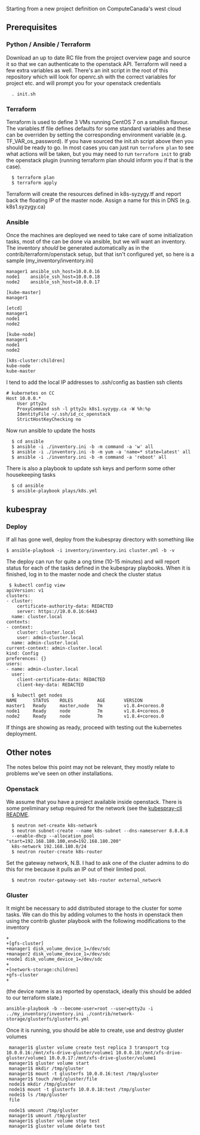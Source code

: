 Starting from a new project definition on ComputeCanada's west cloud

## Prerequisites
### Python / Ansible / Terraform
Download an up to date RC file from the project overview page and source it so
that we can authenticate to the openstack API. Terraform will need a few extra
variables as well. There's an init script in the root of this repository which
will look for openrc.sh with the correct variables for project etc. and will
prompt you for your openstack credentials

```
  . init.sh
```

### Terraform

Terraform is used to define 3 VMs running CentOS 7 on a smallish flavour. The
variables.tf file defines defaults for some standard variables and these can be
overriden by setting the corresponding environment variable (e.g.
TF_VAR_os_password). If you have sourced the init.sh script above then you
should be ready to go. In most cases you can just run `terraform plan` to see
what actions will be taken, but you may need to run `terraform init` to grab the
openstack plugin (running terraform plan should inform you if that is the case).

```
  $ terraform plan
  $ terraform apply
```

Terraform will create the resources defined in k8s-syzygy.tf and report back the
floating IP of the master node. Assign a name for this in DNS (e.g.
k8s1.syzygy.ca)

### Ansible

Once the machines are deployed we need to take care of some initialization
tasks, most of the can be done via ansible, but we will want an inventory. The
inventory *should* be generated automatically as in the
contrib/terraform/openstack setup, but that isn't configured yet, so here is a
sample (my_inventory/inventory.ini)

```
manager1 ansible_ssh_host=10.0.0.16
node1    ansible_ssh_host=10.0.0.18
node2    ansible_ssh_host=10.0.0.17

[kube-master]
manager1

[etcd]
manager1
node1
node2

[kube-node]
manager1
node1
node2

[k8s-cluster:children]
kube-node
kube-master
```

I tend to add the local IP addresses to .ssh/config as bastien ssh clients
```
# kubernetes on CC
Host 10.0.0.*
    User ptty2u
    ProxyCommand ssh -l ptty2u k8s1.syzygy.ca -W %h:%p
    IdentityFile ~/.ssh/id_cc_openstack
    StrictHostKeyChecking no
```

Now run ansible to update the hosts
```
  $ cd ansible
  $ ansible -i ./inventory.ini -b -m command -a 'w' all
  $ ansible -i ./inventory.ini -b -m yum -a 'name=* state=latest' all
  $ ansible -i ./inventory.ini -b -m command -a 'reboot' all
```

There is also a playbook to update ssh keys and perform some other housekeeping
tasks
``` 
  $ cd ansible
  $ ansible-playbook plays/k8s.yml
```

## kubespray

### Deploy
If all has gone well, deploy from the kubespray directory with something like
```
$ ansible-playbook -i inventory/inventory.ini cluster.yml -b -v
```

The deploy can run for quite a ong time (10-15 minutes) and will report status
for each of the tasks defined in the kubespray playbooks. When it is finished,
log in to the master node and check the cluster status

```
 $ kubectl config view
apiVersion: v1
clusters:
- cluster:
    certificate-authority-data: REDACTED
    server: https://10.0.0.16:6443
  name: cluster.local
contexts:
- context:
    cluster: cluster.local
    user: admin-cluster.local
  name: admin-cluster.local
current-context: admin-cluster.local
kind: Config
preferences: {}
users:
- name: admin-cluster.local
  user:
    client-certificate-data: REDACTED
    client-key-data: REDACTED

  $ kubectl get nodes
NAME      STATUS    ROLES         AGE       VERSION
master1   Ready     master,node   7m        v1.8.4+coreos.0
node1     Ready     node          7m        v1.8.4+coreos.0
node2     Ready     node          7m        v1.8.4+coreos.0
```

If things are showing as ready, proceed with testing out the kubernetes
deployment.

## Other notes

The notes below this point may not be relevant, they mostly relate to problems
we've seen on other installations.

### Openstack

We assume that you have a project available inside openstack. There is some
preliminary setup required for the network (see the [kubespray-cli
README](https://github.com/kubespray/kubespray-cli).
```
  $ neutron net-create k8s-network
  $ neutron subnet-create --name k8s-subnet --dns-nameserver 8.8.8.8
  --enable-dhcp --allocation_pool "start=192.168.180.100,end=192.168.180.200"
  k8s-network 192.168.180.0/24
  $ neutron router-create k8s-router
```

Set the gateway network, N.B. I had to ask one of the cluster admins to do this
for me because it pulls an IP out of their limited pool.
```
  $ neutron router-gateway-set k8s-router external_network
```

### Gluster

It might be necessary to add distributed storage to the cluster for some
tasks. We can do this by adding volumes to the hosts in openstack then using
the contrib gluster playbook with the following modifications to the
inventory
```
+
+[gfs-cluster]
+manager1 disk_volume_device_1=/dev/sdc
+manager2 disk_volume_device_1=/dev/sdc
+node1 disk_volume_device_1=/dev/sdc
+
+[network-storage:children]
+gfs-cluster
+
```
(the device name is as reported by openstack, ideally this should be added to
our terraform state.)

```
ansible-playbook -b --become-user=root --user=ptty2u -i
../my_inventory/inventory.ini ./contrib/network-storage/glusterfs/glusterfs.yml
```

Once it is running, you should be able to create, use and destroy gluster
volumes
```
 manager1$ gluster volume create test replica 3 transport tcp 10.0.0.16:/mnt/xfs-drive-gluster/volume1 10.0.0.18:/mnt/xfs-drive-gluster/volume1 10.0.0.17:/mnt/xfs-drive-gluster/volume1
 manager1$ gluster volume start
 manager1$ mkdir /tmp/gluster
 manager1$ mount -t glusterfs 10.0.0.16:test /tmp/gluster
 manager1$ touch /mnt/gluster/file
 node1$ mkdir /tmp/gluster
 node1$ mount -t glusterfs 10.0.0.18:test /tmp/gluster
 node1$ ls /tmp/gluster
 file
 
 node1$ umount /tmp/gluster
 manager1$ umount /tmp/gluster
 manager1$ gluster volume stop test
 manager1$ gluster volume delete test
 ```
